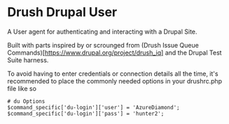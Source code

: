 # Drush Drupal User

A User agent for authenticating and interacting with a Drupal Site.

Built with parts inspired by or scrounged from 
(Drush Issue Queue Commands)[https://www.drupal.org/project/drush_iq]
and the Drupal Test Suite harness.

To avoid having to enter credentials or connection details
all the time, it's recommended to place the commonly needed options
in your drushrc.php file like so

    # du Options
    $command_specific['du-login']['user'] = 'AzureDiamond';
    $command_specific['du-login']['pass'] = 'hunter2';
     